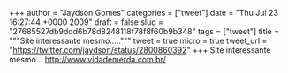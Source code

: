 
+++
author = "Jaydson Gomes"
categories = ["tweet"]
date = "Thu Jul 23 16:27:44 +0000 2009"
draft = false
slug = "27685527db9ddd6b78d8248118f78f8f60b9b348"
tags = ["tweet"]
title = """Site interessante mesmo....."""
tweet = true
micro = true
tweet_url = "https://twitter.com/jaydson/status/2800860392"
+++
Site interessante mesmo... http://www.vidademerda.com.br/
